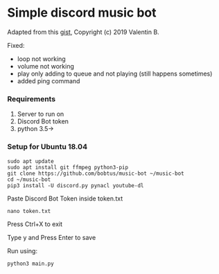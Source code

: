 # Simple discord music bot

Adapted from this [gist](https://gist.github.com/vbe0201/ade9b80f2d3b64643d854938d40a0a2d), Copyright (c) 2019 Valentin B.

Fixed:

- loop not working
- volume not working
- play only adding to queue and not playing (still happens sometimes)
- added ping command

### Requirements

1. Server to run on
2. Discord Bot token
3. python 3.5->

### Setup for Ubuntu 18.04

```
sudo apt update
sudo apt install git ffmpeg python3-pip
git clone https://github.com/bobtus/music-bot ~/music-bot
cd ~/music-bot
pip3 install -U discord.py pynacl youtube-dl
```

Paste Discord Bot Token inside token.txt
```
nano token.txt
```

Press Ctrl+X to exit

Type y and Press Enter to save

Run using:
```
python3 main.py
```

